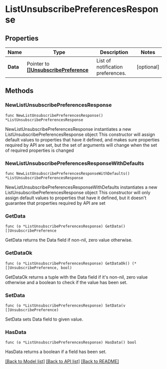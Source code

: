 # ListUnsubscribePreferencesResponse

## Properties

Name | Type | Description | Notes
------------ | ------------- | ------------- | -------------
**Data** | Pointer to [**[]UnsubscribePreference**](UnsubscribePreference.md) | List of notification preferences. | [optional] 

## Methods

### NewListUnsubscribePreferencesResponse

`func NewListUnsubscribePreferencesResponse() *ListUnsubscribePreferencesResponse`

NewListUnsubscribePreferencesResponse instantiates a new ListUnsubscribePreferencesResponse object
This constructor will assign default values to properties that have it defined,
and makes sure properties required by API are set, but the set of arguments
will change when the set of required properties is changed

### NewListUnsubscribePreferencesResponseWithDefaults

`func NewListUnsubscribePreferencesResponseWithDefaults() *ListUnsubscribePreferencesResponse`

NewListUnsubscribePreferencesResponseWithDefaults instantiates a new ListUnsubscribePreferencesResponse object
This constructor will only assign default values to properties that have it defined,
but it doesn't guarantee that properties required by API are set

### GetData

`func (o *ListUnsubscribePreferencesResponse) GetData() []UnsubscribePreference`

GetData returns the Data field if non-nil, zero value otherwise.

### GetDataOk

`func (o *ListUnsubscribePreferencesResponse) GetDataOk() (*[]UnsubscribePreference, bool)`

GetDataOk returns a tuple with the Data field if it's non-nil, zero value otherwise
and a boolean to check if the value has been set.

### SetData

`func (o *ListUnsubscribePreferencesResponse) SetData(v []UnsubscribePreference)`

SetData sets Data field to given value.

### HasData

`func (o *ListUnsubscribePreferencesResponse) HasData() bool`

HasData returns a boolean if a field has been set.


[[Back to Model list]](../README.md#documentation-for-models) [[Back to API list]](../README.md#documentation-for-api-endpoints) [[Back to README]](../README.md)


